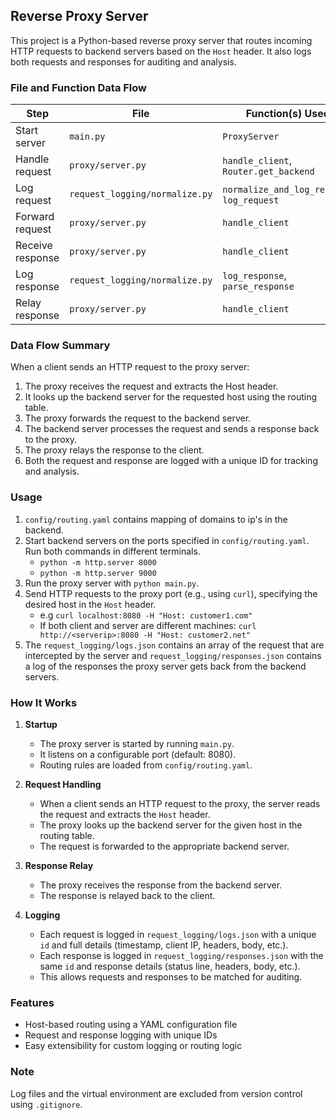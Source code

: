 ## Reverse Proxy Server

This project is a Python-based reverse proxy server that routes incoming HTTP requests to backend servers based on the `Host` header. It also logs both requests and responses for auditing and analysis.


### File and Function Data Flow

| Step                | File                        | Function(s) Used                  |
|---------------------|----------------------------|-----------------------------------|
| Start server        | `main.py`                  | `ProxyServer`                     |
| Handle request      | `proxy/server.py`          | `handle_client`, `Router.get_backend` |
| Log request         | `request_logging/normalize.py` | `normalize_and_log_request`, `log_request` |
| Forward request     | `proxy/server.py`          | `handle_client`                   |
| Receive response    | `proxy/server.py`          | `handle_client`                   |
| Log response        | `request_logging/normalize.py` | `log_response`, `parse_response`  |
| Relay response      | `proxy/server.py`          | `handle_client`                   |

### Data Flow Summary
When a client sends an HTTP request to the proxy server:
1. The proxy receives the request and extracts the Host header.
2. It looks up the backend server for the requested host using the routing table.
3. The proxy forwards the request to the backend server.
4. The backend server processes the request and sends a response back to the proxy.
5. The proxy relays the response to the client.
6. Both the request and response are logged with a unique ID for tracking and analysis.

### Usage

1. `config/routing.yaml` contains mapping of domains to ip's in the backend.
2. Start backend servers on the ports specified in `config/routing.yaml`. Run both commands in different terminals.
    - `python -m http.server 8000`
    - `python -m http.server 9000`
3. Run the proxy server with `python main.py`.
4. Send HTTP requests to the proxy port (e.g., using `curl`), specifying the desired host in the `Host` header.
    - e.g `curl localhost:8080 -H "Host: customer1.com"` 
    - If both client and server are different machines: `curl http://<serverip>:8080 -H "Host: customer2.net"`
5. The `request_logging/logs.json` contains an array of the request that are intercepted by the server and `request_logging/responses.json` contains a log of the responses the proxy server gets back from the backend servers.

### How It Works

1. **Startup**
	- The proxy server is started by running `main.py`.
	- It listens on a configurable port (default: 8080).
	- Routing rules are loaded from `config/routing.yaml`.

2. **Request Handling**
	- When a client sends an HTTP request to the proxy, the server reads the request and extracts the `Host` header.
	- The proxy looks up the backend server for the given host in the routing table.
	- The request is forwarded to the appropriate backend server.

3. **Response Relay**
	- The proxy receives the response from the backend server.
	- The response is relayed back to the client.

4. **Logging**
	- Each request is logged in `request_logging/logs.json` with a unique `id` and full details (timestamp, client IP, headers, body, etc.).
	- Each response is logged in `request_logging/responses.json` with the same `id` and response details (status line, headers, body, etc.).
	- This allows requests and responses to be matched for auditing.

### Features
- Host-based routing using a YAML configuration file
- Request and response logging with unique IDs
- Easy extensibility for custom logging or routing logic


### Note
Log files and the virtual environment are excluded from version control using `.gitignore`.
